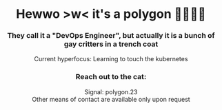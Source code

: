 <h1 align="center">Hewwo >w< it's a polygon 🏳️‍⚧️🏳️‍🌈</h1>
<h3 align="center">They call it a "DevOps Engineer", but actually it is a bunch of gay critters in a trench coat<br></h3>

<p align="center">Current hyperfocus: Learning to touch the kubernetes</p>

<h3 align="center">Reach out to the cat:</h3>
<p align="center">
  Signal: polygon.23<br>
  Other means of contact are available only upon request
</p>

